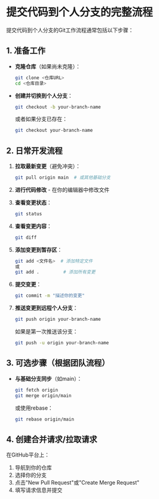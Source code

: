 # 提交代码到个人分支的完整流程

提交代码到个人分支的Git工作流程通常包括以下步骤：

## 1. 准备工作
- **克隆仓库**（如果尚未克隆）：
  ```bash
  git clone <仓库URL>
  cd <仓库目录>
  ```

- **创建并切换到个人分支**：
  ```bash
  git checkout -b your-branch-name
  ```
  或者如果分支已存在：
  ```bash
  git checkout your-branch-name
  ```

## 2. 日常开发流程

1. **拉取最新变更**（避免冲突）：
   ```bash
   git pull origin main  # 或其他基础分支
   ```

2. **进行代码修改** - 在你的编辑器中修改文件

3. **查看变更状态**：
   ```bash
   git status
   ```
4. **查看变更内容**：
   ```bash
   git diff
   ```

5. **添加变更到暂存区**：
   ```bash
   git add <文件名>  # 添加特定文件
   或
   git add .         # 添加所有变更
   ```

6. **提交变更**：
   ```bash
   git commit -m "描述你的变更"
   ```

7. **推送变更到远程个人分支**：
   ```bash
   git push origin your-branch-name
   ```
   如果是第一次推送该分支：
   ```bash
   git push -u origin your-branch-name
   ```

## 3. 可选步骤（根据团队流程）

- **与基础分支同步**（如main）：
  ```bash
  git fetch origin
  git merge origin/main
  ```
  或使用rebase：
  ```bash
  git rebase origin/main
  ```

## 4. 创建合并请求/拉取请求

在GitHub平台上：
1. 导航到你的仓库
2. 选择你的分支
3. 点击"New Pull Request"或"Create Merge Request"
4. 填写请求信息并提交


